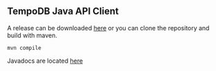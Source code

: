 ## TempoDB Java API Client
A release can be downloaded [here](https://github.com/tempodb/tempodb-java/downloads) or
you can clone the repository and build with maven.

    mvn compile

Javadocs are located [here](http://tempodb.github.com/tempodb-java/javadocs/apidocs/)
